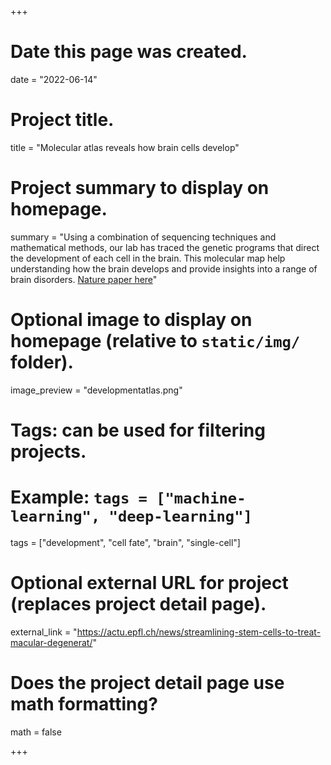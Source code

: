 +++
# Date this page was created.
date = "2022-06-14"

# Project title.
title = "Molecular atlas reveals how brain cells develop"

# Project summary to display on homepage.
summary = "Using a combination of sequencing techniques and mathematical methods, our lab has traced the genetic programs that direct the development of each cell in the brain. This molecular map help understanding how the brain develops and provide insights into a range of brain disorders. [Nature paper here](https://www.nature.com/articles/s41586-021-03775-x#citeas)"

# Optional image to display on homepage (relative to `static/img/` folder).
image_preview = "developmentatlas.png"

# Tags: can be used for filtering projects.
# Example: `tags = ["machine-learning", "deep-learning"]`
tags = ["development", "cell fate", "brain", "single-cell"]

# Optional external URL for project (replaces project detail page).
external_link = "https://actu.epfl.ch/news/streamlining-stem-cells-to-treat-macular-degenerat/"

# Does the project detail page use math formatting?
math = false

+++
